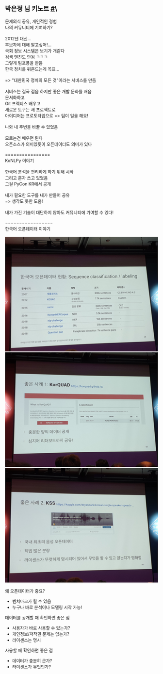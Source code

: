 박은정 님 키노트 [#](https://www.pycon.kr/program/talk-detail?id=183)\
---

문제의식 공유, 개인적인 경험\
나의 커뮤니티에 기여하기?\
\
2012년 대선...\
후보자에 대해 알고싶어!...\
국회 정보 시스템은 보기가 개같다\
검색 엔진도 안됨 ㅋㅋㅋ\
그렇게 팀포퐁을 만듬\
한국 정치를 뒤흔드는게 목표...\
\
=> "대한민국 정치의 모든 것"이라는 서비스를 만듬\
\
서비스는 결국 접음 하지만 좋은 개발 문화를 배움\
문서화하고\
Git 프랙티스 배우고\
새로운 도구는 새 프로젝트로\
아이디어는 프로토타입으로 => 팀이 일을 해요!\
\
나와 내 주변을 바꿀 수 있었음\
\
모르는건 배우면 된다\
오픈소스가 의미있듯이 오픈데이터도 의미가 있다\
\
================\
KoNLPy 이야기\
\
한국어 분석을 편리하게 하기 위해 시작\
그리고 혼자 쓰고 있었음\
그걸 PyCon KR에서 공개\
\
내가 필요한 도구를 내가 만들어 공유\
=> 생각도 못한 도움!\
\
내가 가진 기술이 대단하지 않아도 커뮤니티에 기여할 수 있다!\
\
=================\
한국어 오픈데이터 이야기\
\
![한국어 오픈데이터 현황](./static/1.1.jpg)
![KorQUAD](./static/1.2.jpg)
![KSS](./static/1.3.jpg)

왜 오픈데이터가 중요?
* 벤치마크가 될 수 있음
* 누구나 바로 분석이나 모델링 시작 가능!


데이터를 공개할 때 확인하면 좋은 점
* 사용자가 바로 사용할 수 있는가?
* 개인정보/저작권 문제는 없는가?
* 라이센스는 명시

사용할 때 확인하면 좋은 점
* 데이터가 충분히 큰가?
* 라이센스가 무엇인가?
